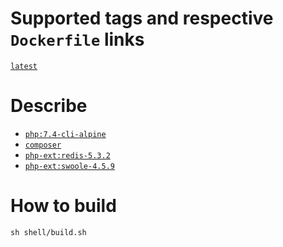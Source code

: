# Supported tags and respective `Dockerfile` links

[`latest`](https://github.com/jumihc/hyperf-docker/blob/master/Dockerfile)

# Describe

- [`php:7.4-cli-alpine`](https://github.com/docker-library/php/blob/master/7.4/alpine3.11/cli/Dockerfile)
- [`composer`](https://getcomposer.org/)
- [`php-ext:redis-5.3.2`](https://github.com/phpredis/phpredis/)
- [`php-ext:swoole-4.5.9`](https://github.com/swoole/swoole-src/)

# How to build

```shell
sh shell/build.sh
```